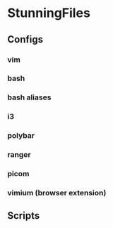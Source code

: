 # StunningFiles
## Configs
### vim
### bash
### bash aliases
### i3
### polybar
### ranger
### picom
### vimium (browser extension)
## Scripts
